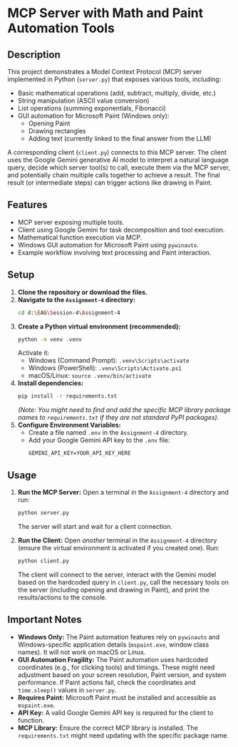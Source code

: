 # MCP Server with Math and Paint Automation Tools

## Description

This project demonstrates a Model Context Protocol (MCP) server implemented in Python (`server.py`) that exposes various tools, including:

*   Basic mathematical operations (add, subtract, multiply, divide, etc.)
*   String manipulation (ASCII value conversion)
*   List operations (summing exponentials, Fibonacci)
*   GUI automation for Microsoft Paint (Windows only):
    *   Opening Paint
    *   Drawing rectangles
    *   Adding text (currently linked to the final answer from the LLM)

A corresponding client (`client.py`) connects to this MCP server. The client uses the Google Gemini generative AI model to interpret a natural language query, decide which server tool(s) to call, execute them via the MCP server, and potentially chain multiple calls together to achieve a result. The final result (or intermediate steps) can trigger actions like drawing in Paint.

## Features

*   MCP server exposing multiple tools.
*   Client using Google Gemini for task decomposition and tool execution.
*   Mathematical function execution via MCP.
*   Windows GUI automation for Microsoft Paint using `pywinauto`.
*   Example workflow involving text processing and Paint interaction.

## Setup

1.  **Clone the repository or download the files.**
2.  **Navigate to the `Assignment-4` directory:**
    ```bash
    cd d:\EAG\Session-4\Assignment-4
    ```
3.  **Create a Python virtual environment (recommended):**
    ```bash
    python -m venv .venv
    ```
    Activate it:
    *   Windows (Command Prompt): `.venv\Scripts\activate`
    *   Windows (PowerShell): `.venv\Scripts\Activate.ps1`
    *   macOS/Linux: `source .venv/bin/activate`
4.  **Install dependencies:**
    ```bash
    pip install -r requirements.txt
    ```
    *(Note: You might need to find and add the specific MCP library package names to `requirements.txt` if they are not standard PyPI packages).*
5.  **Configure Environment Variables:**
    *   Create a file named `.env` in the `Assignment-4` directory.
    *   Add your Google Gemini API key to the `.env` file:
        ```dotenv
        GEMINI_API_KEY=YOUR_API_KEY_HERE
        ```

## Usage

1.  **Run the MCP Server:**
    Open a terminal in the `Assignment-4` directory and run:
    ```bash
    python server.py
    ```
    The server will start and wait for a client connection.

2.  **Run the Client:**
    Open *another* terminal in the `Assignment-4` directory (ensure the virtual environment is activated if you created one). Run:
    ```bash
    python client.py
    ```
    The client will connect to the server, interact with the Gemini model based on the hardcoded query in `client.py`, call the necessary tools on the server (including opening and drawing in Paint), and print the results/actions to the console.

## Important Notes

*   **Windows Only:** The Paint automation features rely on `pywinauto` and Windows-specific application details (`mspaint.exe`, window class names). It will not work on macOS or Linux.
*   **GUI Automation Fragility:** The Paint automation uses hardcoded coordinates (e.g., for clicking tools) and timings. These might need adjustment based on your screen resolution, Paint version, and system performance. If Paint actions fail, check the coordinates and `time.sleep()` values in `server.py`.
*   **Requires Paint:** Microsoft Paint must be installed and accessible as `mspaint.exe`.
*   **API Key:** A valid Google Gemini API key is required for the client to function.
*   **MCP Library:** Ensure the correct MCP library is installed. The `requirements.txt` might need updating with the specific package name.
